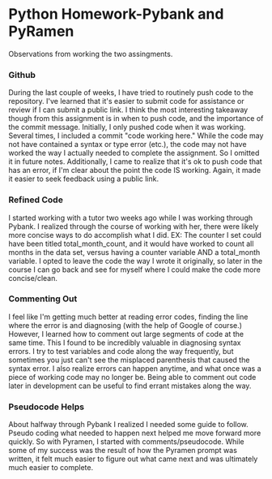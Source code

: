 # Python Homework-Pybank and PyRamen
Observations from working the two assingments.

### Github
During the last couple of weeks, I have tried to routinely push code to the repository. I've learned that it's easier to submit code for assistance or review if I can submit a public link. I think the most interesting takeaway though from this assignment is in when to push code, and the importance of the commit message. Initially, I only pushed code when it was working. Several times, I included a commit "code working here." While the code may not have contained a syntax or type error (etc.), the code may not have worked the way I actually  needed to complete the assignment. So I omitted it in future notes. Additionally, I came to realize that it's ok to push code that has an error, if I'm clear about the point the code IS working. Again, it made it easier to seek feedback using a public link.

### Refined Code
I started working with a tutor two weeks ago while I was working through Pybank. I realized through the course of working with her, there were likely more concise ways to do accomplish what I did. EX: The counter I set could have been titled total_month_count, and it would have worked to count all months in the data set, versus having a counter variable AND a total_month variable. I opted to leave the code the way I wrote it originally, so later in the course I can go back and see for myself where I could make the code more concise/clean.

### Commenting Out
I feel like I'm getting much better at reading error codes, finding the line where the error is and diagnosing (with the help of Google of course.) However, I learned how to comment out large segments of code at the same time. This I found to be incredibly valuable in diagnosing syntax errors. I try to test variables and code along the way frequently, but sometimes you just can't see the misplaced parenthesis that caused the syntax error. I also realize errors can happen anytime, and what once was a piece of working code may no longer be. Being able to comment out code later in development can be useful to find errant mistakes along the way. 

### Pseudocode Helps
About halfway through Pybank I realized I needed some guide to follow. Pseudo coding what needed to happen next helped me move forward more quickly. So with Pyramen, I started with comments/pseudocode. While some of my success was the result of how the Pyramen prompt was written, it felt much easier to figure out what came next and was ultimately much easier to complete.
